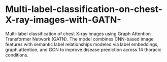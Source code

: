 # Multi-label-classification-on-chest-X-ray-images-with-GATN-
Multi-label classification of chest X-ray images using Graph Attention Transformer Network (GATN). The model combines CNN-based image features with semantic label relationships modeled via label embeddings, graph attention, and GCN to improve disease prediction across 14 thoracic conditions.
